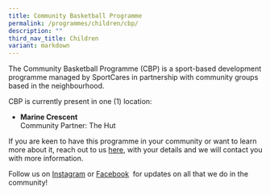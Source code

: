 ```yaml
---
title: Community Basketball Programme
permalink: /programmes/children/cbp/
description: ""
third_nav_title: Children
variant: markdown
---
```

The Community Basketball Programme (CBP) is a sport-based development programme managed by SportCares in partnership with community groups based in the neighbourhood. 
 
CBP is currently present in one (1) location:

* **Marine Crescent** <br> Community Partner: The Hut


If you are keen to have this programme in your community or want to learn more about it, reach out to us&nbsp;[here](mailto:sportcares@sport.gov.sg), with your details and we will contact you with more information.

Follow us on&nbsp;[Instagram](https://www.instagram.com/sportcares/)&nbsp;or&nbsp;[Facebook](https://www.facebook.com/SportCaresSG)&nbsp; for updates on all that we do in the community!